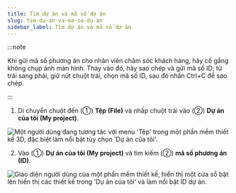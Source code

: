 ```yaml
---
title: Tìm dự án và mã số dự án
slug: tim-du-an-va-ma-so-du-an
sidebar_label: Tìm dự án và mã số dự án
---
```


:::note

Khi gửi mã số phương án cho nhân viên chăm sóc khách hàng, hãy cố gắng không chụp ảnh màn hình. Thay vào đó, hãy sao chép và gửi mã số ID; từ trái sang phải, giữ nút chuột trái, chọn mã số ID, sau đó nhấn Ctrl+C để sao chép.

:::

1. Di chuyển chuột đến (①) **Tệp (File)** và nhấp chuột trái vào (②) **Dự án của tôi (My project)**.

![Một người dùng đang tương tác với menu 'Tệp' trong một phần mềm thiết kế 3D, đặc biệt làm nổi bật tùy chọn 'Dự án của tôi'.](https://storage.googleapis.com/jegavn_kb/images/1ac54afd-a19b-463b-bd00-35a25f048f83.png)

2. Vào (①) **Dự án của tôi (My project)** và tìm kiếm (②) **mã số phương án (ID)**.

![Giao diện người dùng của một phần mềm thiết kế, hiển thị một cửa sổ bật lên hiển thị các thiết kế trong 'Dự án của tôi' và làm nổi bật ID dự án.](https://storage.googleapis.com/jegavn_kb/images/205b3a7b-f361-4819-ad81-c0e08257c3dd.png)